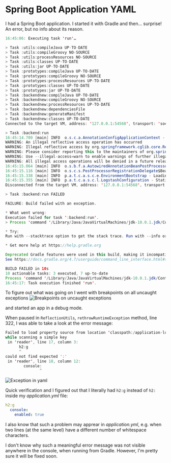 # Spring Boot Application YAML

I had a Spring Boot application. I started it with Gradle and then... surprise! An error, but no info about its reason.
```java
16:45:06: Executing task 'run'…

> Task :utils:compileJava UP-TO-DATE
> Task :utils:compileGroovy NO-SOURCE
> Task :utils:processResources NO-SOURCE
> Task :utils:classes UP-TO-DATE
> Task :utils:jar UP-TO-DATE
> Task :prototypes:compileJava UP-TO-DATE
> Task :prototypes:compileGroovy NO-SOURCE
> Task :prototypes:processResources UP-TO-DATE
> Task :prototypes:classes UP-TO-DATE
> Task :prototypes:jar UP-TO-DATE
> Task :backendnew:compileJava UP-TO-DATE
> Task :backendnew:compileGroovy NO-SOURCE
> Task :backendnew:processResources UP-TO-DATE
> Task :backendnew:dependenciesFile
> Task :backendnew:generateManifest
> Task :backendnew:classes UP-TO-DATE
Connected to the target VM, address: '127.0.0.1:54568', transport: 'socket'

> Task :backend:run
16:45:14.709 [main] INFO  o.s.c.a.AnnotationConfigApplicationContext - Refreshing org.springframework.context.annotation.AnnotationConfigApplicationContext@5b057c8c: startup date [Mon Jul 09 16:45:14 CEST 2018]; root of context hierarchy
WARNING: An illegal reflective access operation has occurred
WARNING: Illegal reflective access by org.springframework.cglib.core.ReflectUtils$1 (file:/Users/user/.gradle/caches/modules-2/files-2.1/org.springframework/spring-core/5.0.5.RELEASE/1bd9feb1d9dac6accd27f5244b6c47cfcb55045c/spring-core-5.0.5.RELEASE.jar) to method java.lang.ClassLoader.defineClass(java.lang.String,byte[],int,int,java.security.ProtectionDomain)
WARNING: Please consider reporting this to the maintainers of org.springframework.cglib.core.ReflectUtils$1
WARNING: Use --illegal-access=warn to enable warnings of further illegal reflective access operations
WARNING: All illegal access operations will be denied in a future release
16:45:15.064 [main] INFO  o.s.b.f.a.AutowiredAnnotationBeanPostProcessor - JSR-330 'javax.inject.Inject' annotation found and supported for autowiring
16:45:15.116 [main] INFO  o.s.c.s.PostProcessorRegistrationDelegate$BeanPostProcessorChecker - Bean 'configurationPropertiesRebinderAutoConfiguration' of type [org.springframework.cloud.autoconfigure.ConfigurationPropertiesRebinderAutoConfiguration$$EnhancerBySpringCGLIB$$a135a987] is not eligible for getting processed by all BeanPostProcessors (for example: not eligible for auto-proxying)
16:45:15.338 [main] INFO  p.a.t.c.a.s.c.e.EnvironmentBootstrap - Loading implementation metadata for backend
16:45:15.355 [main] INFO  p.a.t.c.a.s.c.l.LogstashConfiguration - Statically configuring Logstash appender
Disconnected from the target VM, address: '127.0.0.1:54568', transport: 'socket'

> Task :backend:run FAILED

FAILURE: Build failed with an exception.

* What went wrong:
Execution failed for task ':backend:run'.
> Process 'command '/Library/Java/JavaVirtualMachines/jdk-10.0.1.jdk/Contents/Home/bin/java'' finished with non-zero exit value 1

* Try:
Run with --stacktrace option to get the stack trace. Run with --info or --debug option to get more log output. Run with --scan to get full insights.

* Get more help at https://help.gradle.org

Deprecated Gradle features were used in this build, making it incompatible with Gradle 5.0.
See https://docs.gradle.org/4.7/userguide/command_line_interface.html#sec:command_line_warnings

BUILD FAILED in 10s
10 actionable tasks: 3 executed, 7 up-to-date
Process 'command '/Library/Java/JavaVirtualMachines/jdk-10.0.1.jdk/Contents/Home/bin/java'' finished with non-zero exit value 1
16:45:17: Task execution finished 'run'.
```

To figure out what was going on I went with breakpoints on all uncaught exceptions
![Breakpoints on uncaught exceptions](https://raw.githubusercontent.com/mat3e/mat3e.github.io/master/blog/img/breakpoints_exceptions.png)

and started an app in a debug mode.

When paused in `ReflectionUtils`, `rethrowRuntimeException` method, line 322, I was able to take a look at the error message:
```java
Failed to load property source from location 'classpath:/application-local.yml'
while scanning a simple key
 in 'reader', line 17, column 3:
      h2:g
      ^
could not find expected ':'
 in 'reader', line 18, column 12:
        console:
               ^
```

![Exception in yaml](https://raw.githubusercontent.com/mat3e/mat3e.github.io/master/blog/img/yaml_exception.png)

Quick verification and I figured out that I literally had `h2:g` instead of `h2:` inside my _application.yml_ file:
```yaml
h2:g
  console:
    enabled: true
```

I also know that such a problem may apprear in _application.yml_, e.g. when two lines (at the same level) have a different number of whitespace characters.

I don't know why such a meaningful error message was not visible anywhere in the console, when running from Gradle. However, I'm pretty sure it will be fixed soon.
